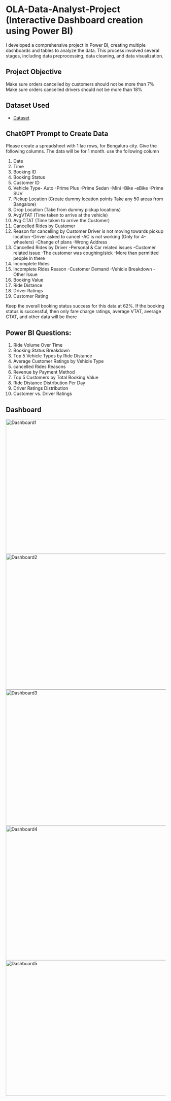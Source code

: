 # OLA-Data-Analyst-Project (Interactive Dashboard creation using Power BI) 
I developed a comprehensive project in Power BI, creating multiple dashboards and tables to analyze the data. This process involved several stages, including data preprocessing, data cleaning, and data visualization.

## Project Objective
 Make sure orders cancelled by customers should not be more than 7% <br>
 Make sure orders cancelled drivers should not be more than 18%

## Dataset Used
- <a href="https://github.com/Bittu8175/OLA-Data-Analyst-Project/blob/main/Booking.csv">Dataset</a>

 ## ChatGPT Prompt to Create Data
 
 Please create a spreadsheet with 1 lac rows, for Bengaluru city. Give the following columns.
 The data will be for 1 month. use the following column
 1. Date
 2. Time
 3. Booking ID
 4. Booking Status
 5. Customer ID
 6. Vehicle Type- Auto -Prime Plus -Prime Sedan -Mini -Bike -eBike -Prime SUV
 7. Pickup Location (Create dummy location points Take any 50 areas from Bangalore)
 8. Drop Location (Take from dummy pickup locations)
 9. AvgVTAT (Time taken to arrive at the vehicle)
 10. Avg CTAT (Time taken to arrive the Customer)
 11. Cancelled Rides by Customer
 12. Reason for cancelling by Customer
Driver is not moving towards pickup location
 -Driver asked to cancel
 -AC is not working (Only for 4-wheelers)
 -Change of plans
 -Wrong Address
 13. Cancelled Rides by Driver
 -Personal & Car related issues
 -Customer related issue
 -The customer was coughing/sick
 -More than permitted people in there
 14. Incomplete Rides
 15. Incomplete Rides Reason
   -Customer Demand
   -Vehicle Breakdown
   -Other Issue
 16. Booking Value
 17. Ride Distance
 18. Driver Ratings
 19. Customer Rating
     
 Keep the overall booking status success for this data at 62%. If the booking status is successful, then only
 fare charge ratings, average VTAT, average CTAT, and other data will be there

 ## Power BI Questions:
 1. Ride Volume Over Time
 2. Booking Status Breakdown
 3. Top 5 Vehicle Types by Ride Distance
 4. Average Customer Ratings by Vehicle Type
 5. cancelled Rides Reasons
 6. Revenue by Payment Method
 7. Top 5 Customers by Total Booking Value
 8. Ride Distance Distribution Per Day
 9. Driver Ratings Distribution
 10. Customer vs. Driver Ratings

## Dashboard 

<img width="752" height="424" alt="Dashboard1" src="https://github.com/user-attachments/assets/23f5675a-cc29-42c6-8795-e9100fd1324a" /><br>
<img width="767" height="427" alt="Dashboard2" src="https://github.com/user-attachments/assets/72223da1-1342-45bf-9a75-b3da263c50b0" />
<img width="764" height="429" alt="Dashboard3" src="https://github.com/user-attachments/assets/d611eca9-96f0-4fd9-8097-3fa7a22c06ec" />
<img width="757" height="423" alt="Dashboard4" src="https://github.com/user-attachments/assets/c2f6fb16-53b7-4552-b00c-42bb24909232" />
<img width="762" height="427" alt="Dashboard5" src="https://github.com/user-attachments/assets/a872202e-f601-47e9-9b16-c991c903646a" />




